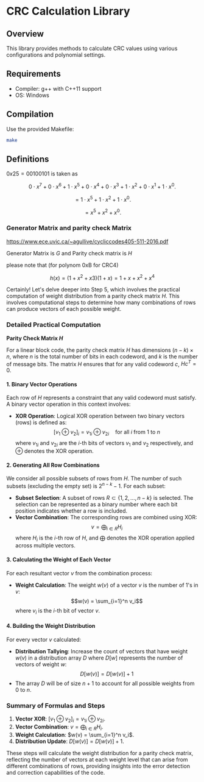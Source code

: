 # CRC Calculation Library

## Overview
This library provides methods to calculate CRC values using various configurations and polynomial settings.

## Requirements
- Compiler: g++ with C++11 support
- OS: Windows

## Compilation
Use the provided Makefile:

```bash
make
```


## Definitions

$0x25 = 0010 0101$ is taken as   

$$0\cdot x^7 + 0\cdot x^6 + 1\cdot x^5 + 0\cdot x^4 + 0\cdot x^3 + 1\cdot x^2 + 0\cdot x^1 + 1\cdot x^0.$$

$$ = 1\cdot x^5    + 1\cdot x^2 + 1\cdot x^0.$$

$$ = x^5  +   x^2 + x^0.$$

### Generator Matrix and parity check Matrix
https://www.ece.uvic.ca/~agullive/cycliccodes405-511-2016.pdf 

Generator Matrix is $G$ 
and Parity check matrix is $H$ 

please note that (for polynom 0xB for CRC4)

$$h(x) = (1+x^2+x3)(1+x) = 1+x+x^2+x^4$$


Certainly! Let's delve deeper into Step 5, which involves the practical computation of weight distribution from a parity check matrix $H$. This involves computational steps to determine how many combinations of rows can produce vectors of each possible weight.

### Detailed Practical Computation

**Parity Check Matrix $H$**

For a linear block code, the parity check matrix $H$ has dimensions $(n-k) \times n$, where $n$ is the total number of bits in each codeword, and $k$ is the number of message bits. The matrix $H$ ensures that for any valid codeword $c$, $Hc^T = 0$.

#### 1. **Binary Vector Operations**

Each row of $H$ represents a constraint that any valid codeword must satisfy. A binary vector operation in this context involves:
- **XOR Operation**: Logical XOR operation between two binary vectors (rows) is defined as:
  $$[v_1 \oplus v_2]_i = v_{1i} \oplus v_{2i} \quad \text{for all } i \text{ from } 1 \text{ to } n$$
  where $v_{1i}$ and $v_{2i}$ are the $i$-th bits of vectors $v_1$ and $v_2$ respectively, and $\oplus$ denotes the XOR operation.

#### 2. **Generating All Row Combinations**

We consider all possible subsets of rows from $H$. The number of such subsets (excluding the empty set) is $2^{n-k} - 1$. For each subset:
- **Subset Selection**: A subset of rows $R \subset \{1, 2, ..., n-k\}$ is selected. The selection can be represented as a binary number where each bit position indicates whether a row is included.
- **Vector Combination**: The corresponding rows are combined using XOR:
  $$v = \bigoplus_{i \in R} H_i$$
  where $H_i$ is the $i$-th row of $H$, and $\bigoplus$ denotes the XOR operation applied across multiple vectors.

#### 3. **Calculating the Weight of Each Vector**

For each resultant vector $v$ from the combination process:
- **Weight Calculation**: The weight $w(v)$ of a vector $v$ is the number of 1's in $v$:
  $$w(v) = \sum_{i=1}^n v_i$$
  where $v_i$ is the $i$-th bit of vector $v$.

#### 4. **Building the Weight Distribution**

For every vector $v$ calculated:
- **Distribution Tallying**: Increase the count of vectors that have weight $w(v)$ in a distribution array $D$ where $D[w]$ represents the number of vectors of weight $w$:
  $$D[w(v)] = D[w(v)] + 1$$
- The array $D$ will be of size $n+1$ to account for all possible weights from 0 to $n$.

### Summary of Formulas and Steps

1. **Vector XOR**: $[v_1 \oplus v_2]_i = v_{1i} \oplus v_{2i}$.
2. **Vector Combination**: $v = \bigoplus_{i \in R} H_i$.
3. **Weight Calculation**: $w(v) = \sum_{i=1}^n v_i$.
4. **Distribution Update**: $D[w(v)] = D[w(v)] + 1$.

These steps will calculate the weight distribution for a parity check matrix, reflecting the number of vectors at each weight level that can arise from different combinations of rows, providing insights into the error detection and correction capabilities of the code.

